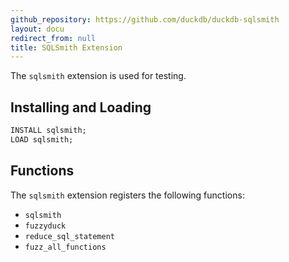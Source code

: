 ```yaml
---
github_repository: https://github.com/duckdb/duckdb-sqlsmith
layout: docu
redirect_from: null
title: SQLSmith Extension
---
```


The `sqlsmith` extension is used for testing.

## Installing and Loading

```sql
INSTALL sqlsmith;
LOAD sqlsmith;
```

## Functions

The `sqlsmith` extension registers the following functions:

* `sqlsmith`
* `fuzzyduck`
* `reduce_sql_statement`
* `fuzz_all_functions`
